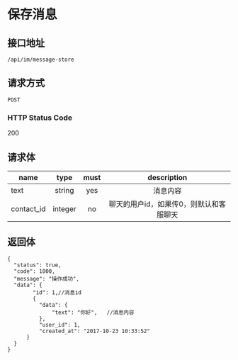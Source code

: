 # 保存消息

## 接口地址

`/api/im/message-store`

## 请求方式

`POST`

### HTTP Status Code

200

## 请求体

| name     | type     | must     | description |
|----------|:--------:|:--------:|:--------:|
| text   | string   | yes     | 消息内容 |
| contact_id | integer | no | 聊天的用户id，如果传0，则默认和客服聊天 |


## 返回体

```json5
{
  "status": true,
  "code": 1000,
  "message": "操作成功",
  "data": {
        "id": 1,//消息id
        {
          "data": {
              "text": "你好",   //消息内容
          },
          "user_id": 1,
          "created_at": "2017-10-23 10:33:52"
      }
  }
}
``` 
